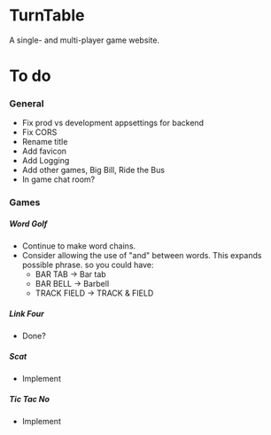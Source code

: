 # TurnTable
A single- and multi-player game website.

# To do
### General
- Fix prod vs development appsettings for backend
- Fix CORS
- Rename title
- Add favicon
- Add Logging
- Add other games, Big Bill, Ride the Bus
- In game chat room?

### Games

##### Word Golf
- Continue to make word chains.
- Consider allowing the use of "and" between words. This expands possible phrase. so you could have:
  - BAR TAB -> Bar tab
  - BAR BELL -> Barbell
  - TRACK FIELD -> TRACK & FIELD

##### Link Four
- Done?

##### Scat
- Implement

##### Tic Tac No
- Implement
